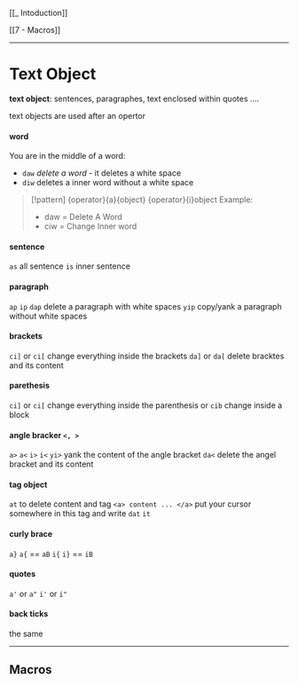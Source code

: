 [[_ Intoduction]]


[[7 - Macros]]

---

# Text Object
**text object**: sentences, paragraphes, text enclosed within quotes ....

text objects are used after an opertor

#### word
You are in the  middle of a word:
- `daw` *delete a word*  - it deletes a white space
- `diw` deletes a inner word without a white space

>[!pattern]
>{operator}{a}{object}
>{operator}{i}object
> Example:
> 	- daw = Delete A Word
> 	- ciw = Change Inner word

#### sentence
`as` all sentence
`is` inner sentence


#### paragraph
`ap`
`ip`
`dap` delete a paragraph with white spaces
`yip` copy/yank a paragraph without white spaces


#### brackets
`ci]` or `ci[` change everything inside the brackets
`da]` or `da[` delete bracktes and its content

#### parethesis
`ci]` or `ci[` change everything inside the parenthesis
or `cib` change inside a block

#### angle bracker `<, >`
`a>` `a<`
`i>` `i<`
`yi>` yank the content of the angle bracket
`da<` delete the angel bracket and its content


#### tag object
`at`  to delete content and tag `<a> content ... </a>` put your cursor somewhere in this tag and write `dat`
`it`

#### curly brace
`a}` `a{` == `aB`
`i{` `i}` == `iB`
	
#### quotes
`a'`  or `a"`
`i'` or `i"`

#### back ticks
the same  

---
## Macros
























